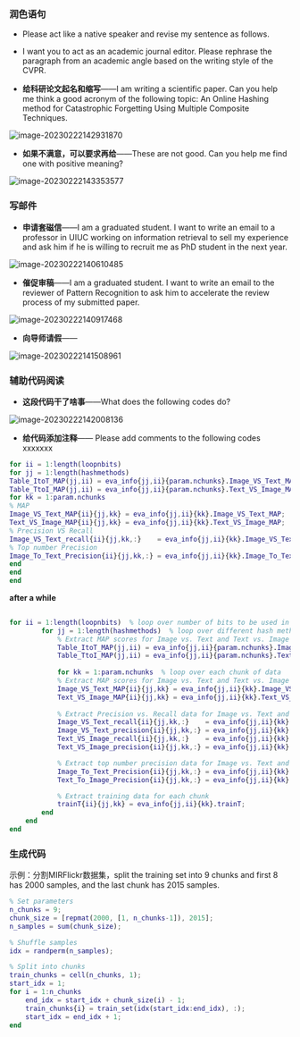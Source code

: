### 润色语句

- Please act like a native speaker and revise my sentence as follows.

- I want you to act as an academic journal editor. Please rephrase the paragraph from an academic angle based on the writing style of the CVPR.
- **给科研论文起名和缩写**——I am writing a scientific paper. Can you help me think a good acronym of the following topic: An Online Hashing method for Catastrophic Forgetting Using Multiple Composite Techniques.

![image-20230222142931870](README.assets/image-20230222142931870.png)

- **如果不满意，可以要求再给**——These are not good. Can you help me find one with positive meaning?

![image-20230222143353577](README.assets/image-20230222143353577.png)

### 写邮件

- **申请套磁信**——I am a graduated student. I want to write an email to a professor in UIUC working on information retrieval to sell my experience and ask him if he is willing to recruit me as PhD student in the next year.

![image-20230222140610485](README.assets/image-20230222140610485.png)

- **催促审稿**——I am a graduated student. I want to write an email to the reviewer of Pattern Recognition to ask him to accelerate the review process of my submitted paper.

![image-20230222140917468](README.assets/image-20230222140917468.png)

- **向导师请假**——

![image-20230222141508961](README.assets/image-20230222141508961.png)

### 辅助代码阅读

- **这段代码干了啥事**——What does the following codes do?

![image-20230222142008136](README.assets/image-20230222142008136.png)

- **给代码添加注释**—— Please add comments to the following codes
  xxxxxxx

```matlab
for ii = 1:length(loopnbits)
for jj = 1:length(hashmethods)            
Table_ItoT_MAP(jj,ii) = eva_info{jj,ii}{param.nchunks}.Image_VS_Text_MAP;            
Table_TtoI_MAP(jj,ii) = eva_info{jj,ii}{param.nchunks}.Text_VS_Image_MAP;                        
for kk = 1:param.nchunks                
% MAP                
Image_VS_Text_MAP{ii}{jj,kk} = eva_info{jj,ii}{kk}.Image_VS_Text_MAP;                
Text_VS_Image_MAP{ii}{jj,kk} = eva_info{jj,ii}{kk}.Text_VS_Image_MAP;                                
% Precision VS Recall                
Image_VS_Text_recall{ii}{jj,kk,:}    = eva_info{jj,ii}{kk}.Image_VS_Text_recall';                Image_VS_Text_precision{ii}{jj,kk,:} = eva_info{jj,ii}{kk}.Image_VS_Text_precision';                Text_VS_Image_recall{ii}{jj,kk,:}    = eva_info{jj,ii}{kk}.Text_VS_Image_recall';                Text_VS_Image_precision{ii}{jj,kk,:} = eva_info{jj,ii}{kk}.Text_VS_Image_precision';                 
% Top number Precision                
Image_To_Text_Precision{ii}{jj,kk,:} = eva_info{jj,ii}{kk}.Image_To_Text_Precision;               Text_To_Image_Precision{ii}{jj,kk,:} = eva_info{jj,ii}{kk}.Text_To_Image_Precision;                 trainT{ii}{jj,kk} = eva_info{jj,ii}{kk}.trainT;            
end        
end    
end
```

**after a while** 

```matlab
        
for ii = 1:length(loopnbits)  % loop over number of bits to be used in hashing
        for jj = 1:length(hashmethods)  % loop over different hash methods
            % Extract MAP scores for Image vs. Text and Text vs. Image
            Table_ItoT_MAP(jj,ii) = eva_info{jj,ii}{param.nchunks}.Image_VS_Text_MAP;
            Table_TtoI_MAP(jj,ii) = eva_info{jj,ii}{param.nchunks}.Text_VS_Image_MAP;
            
            for kk = 1:param.nchunks  % loop over each chunk of data
            % Extract MAP scores for Image vs. Text and Text vs. Image for each chunk
            Image_VS_Text_MAP{ii}{jj,kk} = eva_info{jj,ii}{kk}.Image_VS_Text_MAP;
            Text_VS_Image_MAP{ii}{jj,kk} = eva_info{jj,ii}{kk}.Text_VS_Image_MAP;
            
            % Extract Precision vs. Recall data for Image vs. Text and Text vs. Image for each chunk
            Image_VS_Text_recall{ii}{jj,kk,:}    = eva_info{jj,ii}{kk}.Image_VS_Text_recall';
            Image_VS_Text_precision{ii}{jj,kk,:} = eva_info{jj,ii}{kk}.Image_VS_Text_precision';
            Text_VS_Image_recall{ii}{jj,kk,:}    = eva_info{jj,ii}{kk}.Text_VS_Image_recall';
            Text_VS_Image_precision{ii}{jj,kk,:} = eva_info{jj,ii}{kk}.Text_VS_Image_precision';

            % Extract top number precision data for Image vs. Text and Text vs. Image for each chunk
            Image_To_Text_Precision{ii}{jj,kk,:} = eva_info{jj,ii}{kk}.Image_To_Text_Precision;
            Text_To_Image_Precision{ii}{jj,kk,:} = eva_info{jj,ii}{kk}.Text_To_Image_Precision;

            % Extract training data for each chunk
            trainT{ii}{jj,kk} = eva_info{jj,ii}{kk}.trainT;
        end
    end
end
```

### 生成代码

示例：分割MIRFlickr数据集，split the training set into 9 chunks and first 8 has 2000 samples, and the last chunk has 2015 samples. 

```matlab
% Set parameters
n_chunks = 9;
chunk_size = [repmat(2000, [1, n_chunks-1]), 2015];
n_samples = sum(chunk_size);

% Shuffle samples
idx = randperm(n_samples);

% Split into chunks
train_chunks = cell(n_chunks, 1);
start_idx = 1;
for i = 1:n_chunks
    end_idx = start_idx + chunk_size(i) - 1;
    train_chunks{i} = train_set(idx(start_idx:end_idx), :);
    start_idx = end_idx + 1;
end
```

